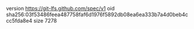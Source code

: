 version https://git-lfs.github.com/spec/v1
oid sha256:03f53486feea487758faf6d1976f5892db08ea6ea333b7a4d0beb4ccc5fda8e4
size 7278
